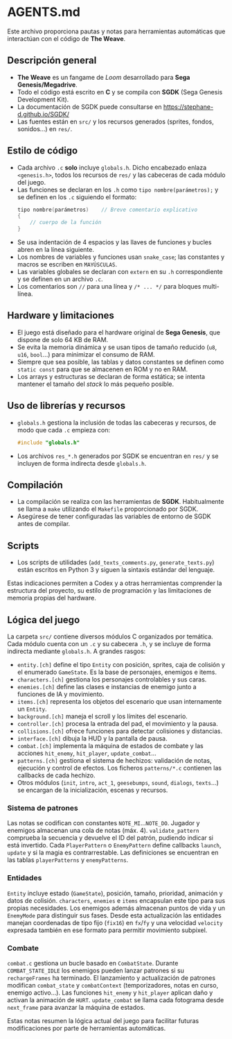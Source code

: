 # AGENTS.md

Este archivo proporciona pautas y notas para herramientas automáticas que interactúan con el código de **The Weave**.

## Descripción general
- **The Weave** es un fangame de *Loom* desarrollado para **Sega Genesis/Megadrive**.
- Todo el código está escrito en **C** y se compila con **SGDK** (Sega Genesis Development Kit).
- La documentación de SGDK puede consultarse en https://stephane-d.github.io/SGDK/
- Las fuentes están en `src/` y los recursos generados (sprites, fondos, sonidos...) en `res/`.

## Estilo de código
- Cada archivo `.c` **solo** incluye `globals.h`. Dicho encabezado enlaza `<genesis.h>`, todos los recursos de `res/` y las cabeceras de cada módulo del juego.
- Las funciones se declaran en los `.h` como `tipo nombre(parámetros);` y se definen en los `.c` siguiendo el formato:
  ```c
  tipo nombre(parámetros)    // Breve comentario explicativo
  {
      // cuerpo de la función
  }
  ```
- Se usa indentación de 4 espacios y las llaves de funciones y bucles abren en la línea siguiente.
- Los nombres de variables y funciones usan `snake_case`; las constantes y macros se escriben en `MAYÚSCULAS`.
- Las variables globales se declaran con `extern` en su `.h` correspondiente y se definen en un archivo `.c`.
- Los comentarios son `//` para una línea y `/* ... */` para bloques multi-línea.

## Hardware y limitaciones
- El juego está diseñado para el hardware original de **Sega Genesis**, que dispone de solo 64 KB de RAM.
- Se evita la memoria dinámica y se usan tipos de tamaño reducido (`u8`, `u16`, `bool`...) para minimizar el consumo de RAM.
- Siempre que sea posible, las tablas y datos constantes se definen como `static const` para que se almacenen en ROM y no en RAM.
- Los arrays y estructuras se declaran de forma estática; se intenta mantener el tamaño del *stack* lo más pequeño posible.

## Uso de librerías y recursos
- `globals.h` gestiona la inclusión de todas las cabeceras y recursos, de modo que cada `.c` empieza con:
  ```c
  #include "globals.h"
  ```
- Los archivos `res_*.h` generados por SGDK se encuentran en `res/` y se incluyen de forma indirecta desde `globals.h`.

## Compilación
- La compilación se realiza con las herramientas de **SGDK**. Habitualmente se llama a `make` utilizando el `Makefile` proporcionado por SGDK.
- Asegúrese de tener configuradas las variables de entorno de SGDK antes de compilar.

## Scripts
- Los scripts de utilidades (`add_texts_comments.py`, `generate_texts.py`) están escritos en Python 3 y siguen la sintaxis estándar del lenguaje.

Estas indicaciones permiten a Codex y a otras herramientas comprender la estructura del proyecto, su estilo de programación y las limitaciones de memoria propias del hardware.

## Lógica del juego
La carpeta `src/` contiene diversos módulos C organizados por temática. Cada módulo cuenta con un `.c` y su cabecera `.h`, y se incluye de forma indirecta mediante `globals.h`. A grandes rasgos:

- `entity.[ch]` define el tipo `Entity` con posición, sprites, caja de colisión y el enumerado `GameState`. Es la base de personajes, enemigos e items.
- `characters.[ch]` gestiona los personajes controlables y sus caras.
- `enemies.[ch]` define las clases e instancias de enemigo junto a funciones de IA y movimiento.
- `items.[ch]` representa los objetos del escenario que usan internamente un `Entity`.
- `background.[ch]` maneja el scroll y los límites del escenario.
- `controller.[ch]` procesa la entrada del pad, el movimiento y la pausa.
- `collisions.[ch]` ofrece funciones para detectar colisiones y distancias.
- `interface.[ch]` dibuja la HUD y la pantalla de pausa.
- `combat.[ch]` implementa la máquina de estados de combate y las acciones `hit_enemy`, `hit_player`, `update_combat`…
- `patterns.[ch]` gestiona el sistema de hechizos: validación de notas, ejecución y control de efectos. Los ficheros `patterns/*.c` contienen las callbacks de cada hechizo.
- Otros módulos (`init`, `intro`, `act_1`, `geesebumps`, `sound`, `dialogs`, `texts`…) se encargan de la inicialización, escenas y recursos.

### Sistema de patrones
Las notas se codifican con constantes `NOTE_MI`…`NOTE_DO`. Jugador y enemigos almacenan una cola de notas (máx. 4). `validate_pattern` comprueba la secuencia y devuelve el ID del patrón, pudiendo indicar si está invertido. Cada `PlayerPattern` o `EnemyPattern` define callbacks `launch`, `update` y si la magia es contrarrestable. Las definiciones se encuentran en las tablas `playerPatterns` y `enemyPatterns`.

### Entidades
`Entity` incluye estado (`GameState`), posición, tamaño, prioridad, animación y datos de colisión. `characters`, `enemies` e `items` encapsulan este tipo para sus propias necesidades. Los enemigos además almacenan puntos de vida y un `EnemyMode` para distinguir sus fases.
Desde esta actualización las entidades manejan coordenadas de tipo fijo (`fix16`) en `fx`/`fy` y una velocidad `velocity` expresada también en ese formato para permitir movimiento subpixel.

### Combate
`combat.c` gestiona un bucle basado en `CombatState`. Durante `COMBAT_STATE_IDLE` los enemigos pueden lanzar patrones si su `rechargeFrames` ha terminado. El lanzamiento y actualización de patrones modifican `combat_state` y `combatContext` (temporizadores, notas en curso, enemigo activo…). Las funciones `hit_enemy` y `hit_player` aplican daño y activan la animación de `HURT`. `update_combat` se llama cada fotograma desde `next_frame` para avanzar la máquina de estados.

Estas notas resumen la lógica actual del juego para facilitar futuras modificaciones por parte de herramientas automáticas.
